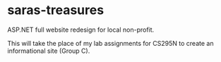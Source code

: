 # saras-treasures
ASP.NET full website redesign for local non-profit. 

This will take the place of my lab assignments for CS295N to create an informational site (Group C).

